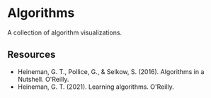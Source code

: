 # Algorithms

A collection of algorithm visualizations.

## Resources

- Heineman, G. T., Pollice, G., & Selkow, S. (2016). Algorithms in a Nutshell. O'Reilly.
- Heineman, G. T. (2021). Learning algorithms. O'Reilly.
